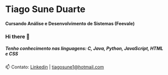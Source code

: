 # Tiago Sune Duarte
#### Cursando Análise e Desenvolvimento de Sistemas (Feevale)

### Hi there 👋

##### Tenho conhecimento nas linguagens: **C**, **Java**, **Python**, **JavaScript**, **HTML** e **CSS**

📫 Contato: [Linkedin](https://www.linkedin.com/in/tiago-sune-duarte-18530a235/) | tiagosune1@hotmail.com

<!--
**tiagosune/tiagosune** is a ✨ _special_ ✨ repository because its `README.md` (this file) appears on your GitHub profile.

Here are some ideas to get you started:

- 🔭 I’m currently working on ...
- 🌱 I’m currently learning ...
- 👯 I’m looking to collaborate on ...
- 🤔 I’m looking for help with ...
- 💬 Ask me about ...
- 📫 How to reach me: ...
- 😄 Pronouns: ...
- ⚡ Fun fact: ...
-->
